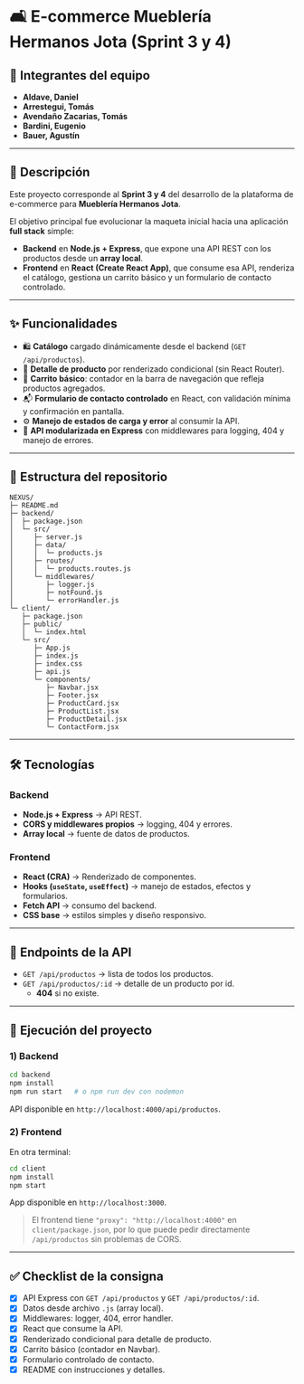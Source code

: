 # 🛋️ E-commerce Mueblería Hermanos Jota (Sprint 3 y 4)

## 👥 Integrantes del equipo
- **Aldave, Daniel**
- **Arrestegui, Tomás**
- **Avendaño Zacarias, Tomás**
- **Bardini, Eugenio**
- **Bauer, Agustín**

---

## 📄 Descripción
Este proyecto corresponde al **Sprint 3 y 4** del desarrollo de la plataforma de e-commerce para **Mueblería Hermanos Jota**.  

El objetivo principal fue evolucionar la maqueta inicial hacia una aplicación **full stack** simple:
- **Backend** en **Node.js + Express**, que expone una API REST con los productos desde un **array local**.
- **Frontend** en **React (Create React App)**, que consume esa API, renderiza el catálogo, gestiona un carrito básico y un formulario de contacto controlado.

---

## ✨ Funcionalidades
- 🛍️ **Catálogo** cargado dinámicamente desde el backend (`GET /api/productos`).  
- 🔎 **Detalle de producto** por renderizado condicional (sin React Router).  
- 🛒 **Carrito básico**: contador en la barra de navegación que refleja productos agregados.  
- 📬 **Formulario de contacto controlado** en React, con validación mínima y confirmación en pantalla.  
- ⚙️ **Manejo de estados de carga y error** al consumir la API.  
- 📡 **API modularizada en Express** con middlewares para logging, 404 y manejo de errores.  

---

## 🧱 Estructura del repositorio
```
NEXUS/
├─ README.md
├─ backend/
│  ├─ package.json
│  └─ src/
│     ├─ server.js
│     ├─ data/
│     │  └─ products.js
│     ├─ routes/
│     │  └─ products.routes.js
│     └─ middlewares/
│        ├─ logger.js
│        ├─ notFound.js
│        └─ errorHandler.js
└─ client/
   ├─ package.json
   ├─ public/
   │  └─ index.html
   └─ src/
      ├─ App.js
      ├─ index.js
      ├─ index.css
      ├─ api.js
      └─ components/
         ├─ Navbar.jsx
         ├─ Footer.jsx
         ├─ ProductCard.jsx
         ├─ ProductList.jsx
         ├─ ProductDetail.jsx
         └─ ContactForm.jsx
```

---

## 🛠️ Tecnologías
### Backend
- **Node.js + Express** → API REST.  
- **CORS y middlewares propios** → logging, 404 y errores.  
- **Array local** → fuente de datos de productos.  

### Frontend
- **React (CRA)** → Renderizado de componentes.  
- **Hooks (`useState`, `useEffect`)** → manejo de estados, efectos y formularios.  
- **Fetch API** → consumo del backend.  
- **CSS base** → estilos simples y diseño responsivo.  

---

## 🔌 Endpoints de la API
- `GET /api/productos` → lista de todos los productos.  
- `GET /api/productos/:id` → detalle de un producto por id.  
  - **404** si no existe.  

---

## 🚀 Ejecución del proyecto
### 1) Backend
```bash
cd backend
npm install
npm run start   # o npm run dev con nodemon
```
API disponible en `http://localhost:4000/api/productos`.

### 2) Frontend
En otra terminal:
```bash
cd client
npm install
npm start
```
App disponible en `http://localhost:3000`.

> El frontend tiene `"proxy": "http://localhost:4000"` en `client/package.json`, por lo que puede pedir directamente `/api/productos` sin problemas de CORS.

---

## ✅ Checklist de la consigna
- [x] API Express con `GET /api/productos` y `GET /api/productos/:id`.  
- [x] Datos desde archivo `.js` (array local).  
- [x] Middlewares: logger, 404, error handler.  
- [x] React que consume la API.  
- [x] Renderizado condicional para detalle de producto.  
- [x] Carrito básico (contador en Navbar).  
- [x] Formulario controlado de contacto.  
- [x] README con instrucciones y detalles.  
